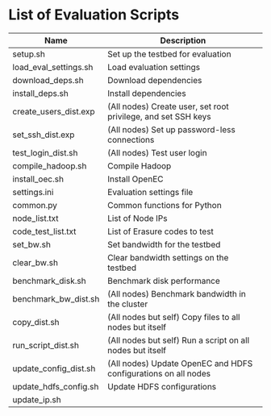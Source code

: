 # List of Evaluation Scripts

| Name | Description |
| ------ | ------ |
| setup.sh | Set up the testbed for evaluation |
| load_eval_settings.sh | Load evaluation settings |
| download_deps.sh | Download dependencies |
| install_deps.sh | Install dependencies |
| create_users_dist.exp | (All nodes) Create user, set root privilege, and set SSH keys |
| set_ssh_dist.exp | (All nodes) Set up password-less connections |
| test_login_dist.sh | (All nodes) Test user login |
| compile_hadoop.sh | Compile Hadoop |
| install_oec.sh | Install OpenEC |
| settings.ini | Evaluation settings file |
| common.py | Common functions for Python |
| node_list.txt | List of Node IPs |
| code_test_list.txt | List of Erasure codes to test |
| set_bw.sh | Set bandwidth for the testbed |
| clear_bw.sh | Clear bandwidth settings on the testbed |
| benchmark_disk.sh | Benchmark disk performance |
| benchmark_bw_dist.sh | (All nodes) Benchmark bandwidth in the cluster |
| copy_dist.sh | (All nodes but self) Copy files to all nodes but itself |
| run_script_dist.sh | (All nodes but self) Run a script on all nodes but itself |
| update_config_dist.sh | (All nodes) Update OpenEC and HDFS configurations on all nodes
| update_hdfs_config.sh | Update HDFS configurations |
| update_ip.sh
